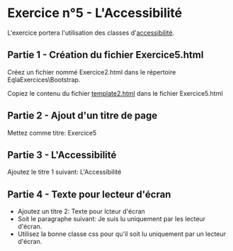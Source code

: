 # Exercice n°5 - L'Accessibilité 
L'exercice portera l'utilisation des classes d'[accessibilité](/Theorie/README.md#viii-laccessibilité "L'Acessibilité dans le cours").

## Partie 1 - Création du fichier Exercice5.html
Créez un fichier nommé Exercice2.html dans le répertoire EqlaExercices\Bootstrap.  

Copiez le contenu du fichier [template2.html](/Exercices/Templates/template2.html?raw=1) dans le fichier Exercice5.html
## Partie 2 - Ajout d'un titre de page
Mettez comme titre: Exercice5

## Partie 3 - L'Accessibilité
Ajoutez le titre 1 suivant: L'Accessibilité

## Partie 4 - Texte pour lecteur d'écran
- Ajoutez un titre 2: Texte pour lcteur d'écran
- Soit le paragraphe suivant: Je suis lu uniquement par les lecteur d'écran.
- Utilisez la bonne classe css pour qu'il soit lu uniquement par un lecteur d'écran.













